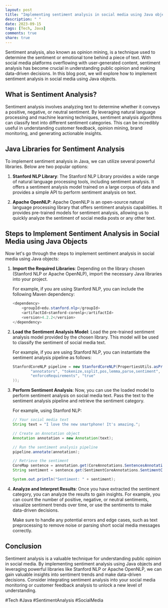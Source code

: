 ```yaml
---
layout: post
title: "Implementing sentiment analysis in social media using Java objects"
description: " "
date: 2023-09-15
tags: [Tech, Java]
comments: true
share: true
---
```


Sentiment analysis, also known as opinion mining, is a technique used to determine the sentiment or emotional tone behind a piece of text. With social media platforms overflowing with user-generated content, sentiment analysis has become crucial in understanding public opinion and making data-driven decisions. In this blog post, we will explore how to implement sentiment analysis in social media using Java objects.

## What is Sentiment Analysis?

Sentiment analysis involves analyzing text to determine whether it conveys a positive, negative, or neutral sentiment. By leveraging natural language processing and machine learning techniques, sentiment analysis algorithms can classify text into different sentiment categories. This can be incredibly useful in understanding customer feedback, opinion mining, brand monitoring, and generating actionable insights.

## Java Libraries for Sentiment Analysis

To implement sentiment analysis in Java, we can utilize several powerful libraries. Below are two popular options:

1. **Stanford NLP Library**: The Stanford NLP Library provides a wide range of natural language processing tools, including sentiment analysis. It offers a sentiment analysis model trained on a large corpus of data and provides a simple API to perform sentiment analysis on text.

2. **Apache OpenNLP**: Apache OpenNLP is an open-source natural language processing library that offers sentiment analysis capabilities. It provides pre-trained models for sentiment analysis, allowing us to quickly analyze the sentiment of social media posts or any other text.

## Steps to Implement Sentiment Analysis in Social Media using Java Objects

Now let's go through the steps to implement sentiment analysis in social media using Java objects:

1. **Import the Required Libraries**: Depending on the library chosen (Stanford NLP or Apache OpenNLP), import the necessary Java libraries into your project.

   For example, if you are using Stanford NLP, you can include the following Maven dependency:

   ```java
   <dependency>
       <groupId>edu.stanford.nlp</groupId>
       <artifactId>stanford-corenlp</artifactId>
       <version>4.2.2</version>
   </dependency>
   ```

2. **Load the Sentiment Analysis Model**: Load the pre-trained sentiment analysis model provided by the chosen library. This model will be used to classify the sentiment of social media text.

   For example, if you are using Stanford NLP, you can instantiate the sentiment analysis pipeline as follows:

   ```java
   StanfordCoreNLP pipeline = new StanfordCoreNLP(PropertiesUtils.asProperties(
           "annotators", "tokenize,ssplit,pos,lemma,parse,sentiment",
           "enforceRequirements", "true"
   ));
   ```

3. **Perform Sentiment Analysis**: Now, you can use the loaded model to perform sentiment analysis on social media text. Pass the text to the sentiment analysis pipeline and retrieve the sentiment category.

   For example, using Stanford NLP:

   ```java
   // Your social media text
   String text = "I love the new smartphone! It's amazing.";

   // Create an Annotation object
   Annotation annotation = new Annotation(text);

   // Run the sentiment analysis pipeline
   pipeline.annotate(annotation);

   // Retrieve the sentiment
   CoreMap sentence = annotation.get(CoreAnnotations.SentencesAnnotation.class).get(0);
   String sentiment = sentence.get(SentimentCoreAnnotations.SentimentClass.class);

   System.out.println("Sentiment: " + sentiment);
   ```

4. **Analyze and Interpret Results**: Once you have extracted the sentiment category, you can analyze the results to gain insights. For example, you can count the number of positive, negative, or neutral sentiments, visualize sentiment trends over time, or use the sentiments to make data-driven decisions.

   Make sure to handle any potential errors and edge cases, such as text preprocessing to remove noise or parsing short social media messages correctly.

## Conclusion

Sentiment analysis is a valuable technique for understanding public opinion in social media. By implementing sentiment analysis using Java objects and leveraging powerful libraries like Stanford NLP or Apache OpenNLP, we can gain valuable insights into sentiment trends and make data-driven decisions. Consider integrating sentiment analysis into your social media monitoring or customer feedback analysis to unlock a new level of understanding.

#Tech #Java #SentimentAnalysis #SocialMedia